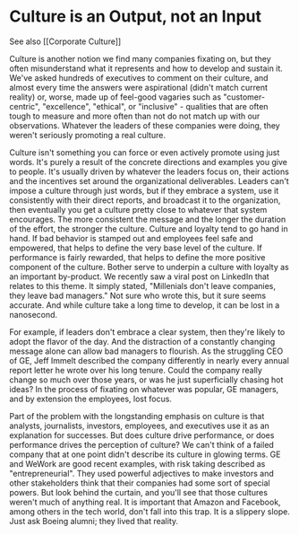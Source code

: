 # Culture is an Output, not an Input

See also [[Corporate Culture]]


Culture is another notion we find many companies fixating on, but they often misunderstand what it represents and how to develop and sustain it. We've asked hundreds of executives to comment on their culture, and almost every time the answers were aspirational (didn't match current reality) or, worse, made up of feel-good vagaries such as "customer-centric", "excellence", "ethical", or "inclusive" - qualities that are often tough to measure and more often than not do not match up with our observations. Whatever the leaders of these companies were doing, they weren't seriously promoting a real culture.

Culture isn't something you can force or even actively promote using just words. It's purely a result of the concrete directions and examples you give to people. It's usually driven by whatever the leaders focus on, their actions and the incentives set around the organizational deliverables. Leaders can't impose a culture through just words, but if they embrace a system, use it consistently with their direct reports, and broadcast it to the organization, then eventually you get a culture pretty close to whatever that system encourages. The more consistent the message and the longer the duration of the effort, the stronger the culture. Culture and loyalty tend to go hand in hand. If bad behavior is stamped out and employees feel safe and empowered, that helps to define the very base level of the culture. If performance is fairly rewarded, that helps to define the more positive component of the culture. Bother serve to underpin a culture with loyalty as an important by-product. We recently saw a viral post on LinkedIn that relates to this theme. It simply stated, "Millenials don't leave companies, they leave bad managers." Not sure who wrote this, but it sure seems accurate. And while culture take a long time to develop, it can be lost in a nanosecond.

For example, if leaders don't embrace a clear system, then they're likely to adopt the flavor of the day. And the distraction of a constantly changing message alone can allow bad managers to flourish. As the struggling CEO of GE, Jeff Immelt described the company differently in nearly every annual report letter he wrote over his long tenure. Could the company really change so much over those years, or was he just superficially chasing hot ideas? In the process of fixating on whatever was popular, GE managers, and by extension the employees, lost focus.

Part of the problem with the longstanding emphasis on culture is that analysts, journalists, investors, employees, and executives use it as an explanation for successes. But does culture drive performance, or does performance drives the perception of culture? We can't think of a failed company that at one point didn't describe its culture in glowing terms. GE and WeWork are good recent examples, with risk taking described as "entrepreneurial". They used powerful adjectives to make investors and other stakeholders think that their companies had some sort of special powers. But look behind the curtain, and you'll see that those cultures weren't much of anything real. It is important that Amazon and Facebook, among others in the tech world, don't fall into this trap. It is a slippery slope. Just ask Boeing alumni; they lived that reality.




